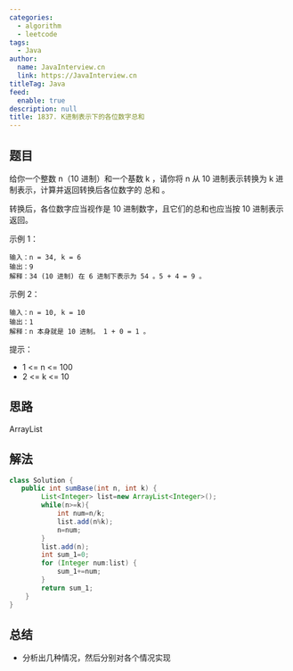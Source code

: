 ```yaml
---
categories: 
  - algorithm
  - leetcode
tags: 
  - Java
author: 
  name: JavaInterview.cn
  link: https://JavaInterview.cn
titleTag: Java
feed: 
  enable: true
description: null
title: 1837. K进制表示下的各位数字总和
---
```


## 题目

给你一个整数 n（10 进制）和一个基数 k ，请你将 n 从 10 进制表示转换为 k 进制表示，计算并返回转换后各位数字的 总和 。

转换后，各位数字应当视作是 10 进制数字，且它们的总和也应当按 10 进制表示返回。



示例 1：

    输入：n = 34, k = 6
    输出：9
    解释：34 (10 进制) 在 6 进制下表示为 54 。5 + 4 = 9 。
示例 2：

    输入：n = 10, k = 10
    输出：1
    解释：n 本身就是 10 进制。 1 + 0 = 1 。


提示：

* 1 <= n <= 100
* 2 <= k <= 10

## 思路

ArrayList

## 解法
```java
class Solution {
   public int sumBase(int n, int k) {
        List<Integer> list=new ArrayList<Integer>();
        while(n>=k){
            int num=n/k;
            list.add(n%k);
            n=num;
        }
        list.add(n);
        int sum_1=0;
        for (Integer num:list) {
            sum_1+=num;
        }
        return sum_1;
    }
}

```

## 总结

- 分析出几种情况，然后分别对各个情况实现 
